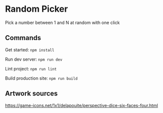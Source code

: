 # Random Picker

Pick a number between 1 and N at random with one click

## Commands

Get started: `npm install`

Run dev server: `npm run dev`

Lint project: `npm run lint`

Build production site: `npm run build`

## Artwork sources

https://game-icons.net/1x1/delapouite/perspective-dice-six-faces-four.html

